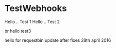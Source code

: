 # TestWebhooks

Hello .. Test 1
Hello .. Test 2

br
hello test3

hello for requestbin
 update after fixes 28th april 2016
